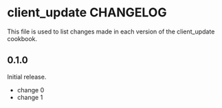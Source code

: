 # client_update CHANGELOG

This file is used to list changes made in each version of the client_update cookbook.

## 0.1.0

Initial release.

- change 0
- change 1
